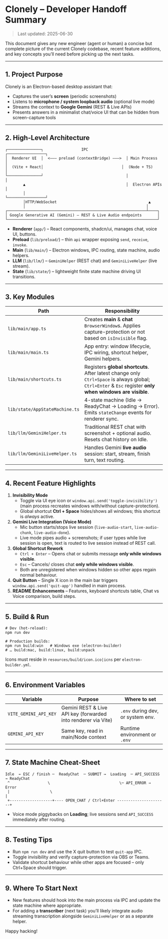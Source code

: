 # Clonely – Developer Handoff Summary

> Last updated: 2025-06-30

This document gives any new engineer (agent or human) a concise but complete picture of the current Clonely codebase, recent feature additions, and key concepts you’ll need before picking up the next tasks.

---

## 1. Project Purpose
Clonely is an Electron-based desktop assistant that:

* Captures the user’s **screen** (periodic screenshots)
* Listens to **microphone / system loopback audio** (optional live mode)
* Streams the context to **Google Gemini** (REST & Live APIs)
* Presents answers in a minimalist chat/voice UI that can be hidden from screen-capture tools

---

## 2. High-Level Architecture
```
┌───────────────┐                 IPC                 ┌─────────────────┐
│  Renderer UI  │  <––– preload (contextBridge) –––>  │ Main Process    │
│  (Vite + React│                                   │  (Node + TS)    │
└───────────────┘                                     │                │
        ▲                                             │  Electron APIs │
        │                                             └─────────────────┘
        │HTTP/WebSocket                                         ▲
        │                                                      │
┌──────────────────────────────────────────────────────────────┴────┐
│ Google Generative AI (Gemini) – REST & Live Audio endpoints       │
└───────────────────────────────────────────────────────────────────┘
```

* **Renderer** (`app/`) – React components, shadcn/ui, manages chat, voice UI, buttons.
* **Preload** (`lib/preload/`) – thin `api` wrapper exposing `send`, `receive`, `invoke`.
* **Main** (`lib/main/`) – Electron windows, IPC routing, state machine, audio helpers.
* **LLM** (`lib/llm/`) – `GeminiHelper` (REST chat) and `GeminiLiveHelper` (live stream).
* **State** (`lib/state/`) – lightweight finite state machine driving UI transitions.

---

## 3. Key Modules
| Path | Responsibility |
|------|----------------|
| `lib/main/app.ts` | Creates **main** & **chat** `BrowserWindow`s. Applies capture-protection or not based on `isInvisible` flag. |
| `lib/main/main.ts` | App entry: window lifecycle, IPC wiring, shortcut helper, Gemini helpers. |
| `lib/main/shortcuts.ts` | Registers **global shortcuts**. After latest change only `Ctrl+Space` is always global; `Ctrl+Enter` & `Esc` register **only when windows are visible**. |
| `lib/state/AppStateMachine.ts` | 4-state machine (Idle → ReadyChat → Loading → Error). Emits `stateChange` events for renderer sync. |
| `lib/llm/GeminiHelper.ts` | Traditional REST chat with screenshot + optional audio. Resets chat history on Idle. |
| `lib/llm/GeminiLiveHelper.ts` | Handles Gemini **live audio** session: start, stream, finish turn, text routing. |

---

## 4. Recent Feature Highlights
1. **Invisibility Mode**
   * Toggle via UI eye icon or `window.api.send('toggle-invisibility')` (main process recreates windows with/without capture-protection).
   * Global shortcut **Ctrl + Space** hides/shows all windows; this shortcut is *always* active.
2. **Gemini Live Integration (Voice Mode)**
   * Mic button starts/stops live session (`live-audio-start`, `live-audio-chunk`, `live-audio-done`).
   * Live mode pipes audio + screenshots; if user types while live session is open, text is routed to live session instead of REST call.
3. **Global Shortcut Rework**
   * `Ctrl + Enter` – Opens chat or submits message **only while windows visible**.
   * `Esc` – Cancels/ closes chat **only while windows visible**.
   * Both are unregistered when windows hidden so other apps regain normal behaviour.
4. **Quit Button** – Single X icon in the main bar triggers `window.api.send('quit-app')` handled in main process.
5. **README Enhancements** – Features, keyboard shortcuts table, Chat vs Voice comparison, build steps.

---

## 5. Build & Run
```
# Dev (hot-reload):
npm run dev

# Production builds:
npm run build:win   # Windows exe (electron-builder)
# … build:mac, build:linux, build:unpack
```
Icons must reside in `resources/build/icon.ico|icns` per `electron-builder.yml`.

---

## 6. Environment Variables
| Variable | Purpose | Where to set |
|----------|---------|--------------|
| `VITE_GEMINI_API_KEY` | Gemini REST & Live API key (forwarded into renderer via Vite) | `.env` during dev, or system env. |
| `GEMINI_API_KEY` | Same key, read in main/Node context | Runtime environment or `.env` |

---

## 7. State Machine Cheat-Sheet
```
Idle  ← ESC / finish ─  ReadyChat  ─ SUBMIT →  Loading  ─ API_SUCCESS → ReadyChat
 ^                 \                               \─ API_ERROR →  Error
 |                  \                                                   |
 +-------------------+---- OPEN_CHAT / Ctrl+Enter ----------------------+
```
* Voice mode piggybacks on **Loading**; live sessions send `API_SUCCESS` immediately after routing.

---

## 8. Testing Tips
* Run `npm run dev` and use the X quit button to test `quit-app` IPC.
* Toggle invisibility and verify capture-protection via OBS or Teams.
* Validate shortcut behaviour while other apps are focused – only Ctrl+Space should trigger.

---

## 9. Where To Start Next
* New features should hook into the main process via IPC and update the state machine where appropriate.
* For adding a **transcriber** (next task) you’ll likely integrate audio streaming transcription alongside `GeminiLiveHelper` or as a separate helper.

Happy hacking!
